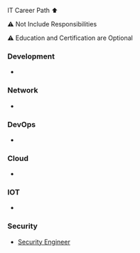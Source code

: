 IT Career Path ⬆️

⚠️ Not Include Responsibilities

⚠️ Education and Certification are Optional

### Development 
   *


### Network 
   *
   
   
### DevOps 
   * 
   
   
### Cloud 
   * 
  
  
### IOT 
   * 


### Security 
   * [Security Engineer](https://github.com/rezaduty/career-path/blob/master/Security/Security_Engineer.md)

